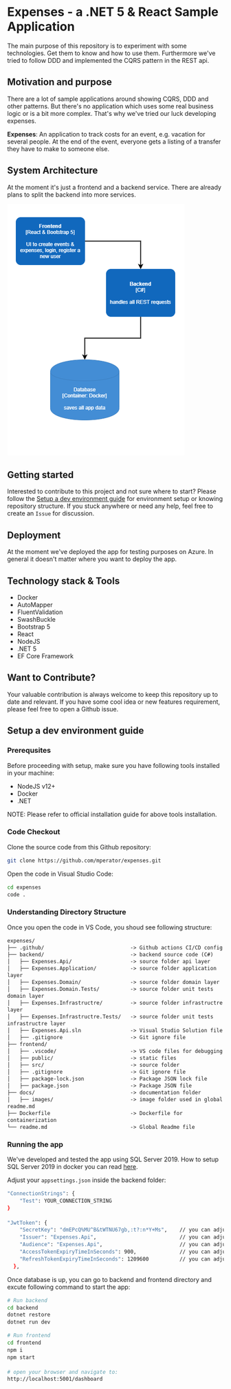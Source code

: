 # Expenses - a .NET 5 & React Sample Application

The main purpose of this repository is to experiment with some technologies. Get them to know and how to use them. Furthermore we've tried to follow DDD and implemented the CQRS pattern in the REST api.

## Motivation and purpose

There are a lot of sample applications around showing CQRS, DDD and other patterns. But there's no application which uses some real business logic or is a bit more complex. That's why we've tried our luck developing expenses.

**Expenses**: An application to track costs for an event, e.g. vacation for several people. At the end of the event, everyone gets a listing of a transfer they have to make to someone else.

## System Architecture

At the moment it's just a frontend and a backend service. There are already plans to split the backend into more services.

![expenses-system-architecture](docs/images/expenses.png)

## Getting started

Interested to contribute to this project and not sure where to start? Please follow the [Setup a dev environment guide](##Setup-a-dev-environment-guide) for environment setup or knowing repository structure. If you stuck anywhere or need any help, feel free to create an `Issue` for discussion.

## Deployment

At the moment we've deployed the app for testing purposes on Azure. In general it doesn't matter where you want to deploy the app.

## Technology stack & Tools

- Docker
- AutoMapper
- FluentValidation
- SwashBuckle
- Bootstrap 5
- React
- NodeJS
- .NET 5
- EF Core Framework

## Want to Contribute?

Your valuable contribution is always welcome to keep this repository up to date and relevant. If you have some cool idea or new features requirement, please feel free to open a Github issue.

## Setup a dev environment guide

### Prerequsites

Before proceeding with setup, make sure you have following tools installed in your machine:

- NodeJS v12+
- Docker
- .NET

NOTE: Please refer to official installation guide for above tools installation.

### Code Checkout

Clone the source code from this Github repository:

```bash
git clone https://github.com/mperator/expenses.git
```

Open the code in Visual Studio Code:

```bash
cd expenses
code .
```

### Understanding Directory Structure

Once you open the code in VS Code, you shoud see following structure:

```folders
expenses/
├── .github/                            -> Github actions CI/CD config
├── backend/                            -> backend source code (C#)
│   ├── Expenses.Api/                   -> source folder api layer
│   ├── Expenses.Application/           -> source folder application layer
│   ├── Expenses.Domain/                -> source folder domain layer
│   ├── Expenses.Domain.Tests/          -> source folder unit tests domain layer
│   ├── Expenses.Infrastructre/         -> source folder infrastructre layer
│   ├── Expenses.Infrastructre.Tests/   -> source folder unit tests infrastructre layer
│   ├── Expenses.Api.sln                -> Visual Studio Solution file
│   ├── .gitignore                      -> Git ignore file
├── frontend/ 
│   ├── .vscode/                        -> VS code files for debugging
│   ├── public/                         -> static files
│   ├── src/                            -> source folder
│   ├── .gitignore                      -> Git ignore file
│   ├── package-lock.json               -> Package JSON lock file
│   ├── package.json                    -> Package JSON file
├── docs/                               -> documentation folder
│   ├── images/                         -> image folder used in global readme.md
├── Dockerfile                          -> Dockerfile for containerization
└── readme.md                           -> Global Readme file
```

### Running the app

We've developed and tested the app using SQL Server 2019. How to setup SQL Server 2019 in docker you can read [here](https://www.michalbialecki.com/2020/04/23/set-up-a-sql-server-in-a-docker-container/).

Adjust your `appsettings.json` inside the backend folder:

```bash
"ConnectionStrings": {
    "Test": YOUR_CONNECTION_STRING
}

"JwtToken": {
    "SecretKey": "dmEPcQ%MU^B&tWTNU67gb,:t?:n*Y+Ms",    // you can adjust this as you want
    "Issuer": "Expenses.Api",                           // you can adjust this as you want
    "Audience": "Expenses.Api",                         // you can adjust this as you want
    "AccessTokenExpiryTimeInSeconds": 900,              // you can adjust this as you want
    "RefreshTokenExpiryTimeInSeconds": 1209600          // you can adjust this as you want
  },


```

Once database is up, you can go to backend and frontend directory and excute following command to start the app:

```bash
# Run backend
cd backend
dotnet restore
dotnet run dev
```

```bash
# Run frontend
cd frontend
npm i
npm start

# open your browser and navigate to:
http://localhost:5001/dashboard
```
